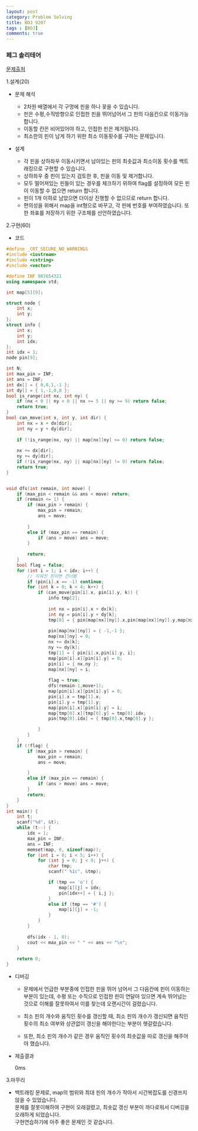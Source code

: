 ```yaml
---
layout: post
category: Problem Solving
title: BOJ 9207
tags : [BOJ]
comments: true
---
```

### 페그 솔리테어
[문제출처](https://www.acmicpc.net/problem/9207)

1.설계(20)

  - 문제 해석
  
    - 2차원 배열에서 각 구멍에 핀을 하나 꽂을 수 있습니다.
    - 핀은 수평,수직방향으로 인접한 핀을 뛰어넘어서 그 핀의 다음칸으로 이동가능합니다.
    - 이동할 칸은 비어있어야 하고, 인접한 핀은 제거됩니다.
    - 최소한의 핀이 남게 하기 위한 최소 이동횟수를 구하는 문제입니다.
    
  - 설계
  
    - 각 핀을 상하좌우 이동시키면서 남아있는 핀의 최솟값과 최소이동 횟수를 백트래킹으로 구현할 수 있습니다.
    - 상하좌우 중 핀이 있는지 검토한 후, 핀을 이동 및 제거합니다.
    - 모두 떨어져있는 핀들이 있는 경우를 체크하기 위하여 flag를 설정하여 모든 핀이 이동할 수 없으면 return 합니다.
    - 핀이 1개 이하로 남았으면 더이상 진행할 수 없으므로 return 합니다.
    - 편의성을 위해서 map을 int형으로 바꾸고, 각 핀에 번호를 부여하였습니다. 또한 좌표를 저장하기 위한 구조체를 선언하였습니다.
    
    
2.구현(60)

  - 코드
  
```cpp
#define _CRT_SECURE_NO_WARNINGS
#include <iostream>
#include <cstring>
#include <vector>

#define INF 987654321
using namespace std;

int map[5][9];

struct node {
	int x;
	int y;
};
struct info {
	int x;
	int y;
	int idx;
};
int idx = 1;
node pin[9];

int N;
int max_pin = INF;
int ans = INF;
int dx[] = { 0,0,1,-1 };
int dy[] = { 1,-1,0,0 };
bool is_range(int nx, int ny) {
	if (nx < 0 || ny < 0 || nx >= 5 || ny >= 9) return false;
	return true;
}
bool can_move(int x, int y, int dir) {
	int nx = x + dx[dir];
	int ny = y + dy[dir];
	
	if (!is_range(nx, ny) || map[nx][ny] <= 0) return false;
	
	nx += dx[dir];
	ny += dy[dir];
	if (!is_range(nx, ny) || map[nx][ny] != 0) return false;
	return true;
}


void dfs(int remain, int move) {
	if (max_pin < remain && ans < move) return;
	if (remain <= 1) {
		if (max_pin > remain) {
			max_pin = remain;
			ans = move;
		
		}
		else if (max_pin == remain) {
			if (ans > move) ans = move;
		}
		
		return;
	}
	bool flag = false;
	for (int i = 1; i < idx; i++) {
		// 지워진 핀이면 건너뜀
		if (pin[i].x == -1) continue;
		for (int k = 0; k < 4; k++) {
			if (can_move(pin[i].x, pin[i].y, k)) {
				info tmp[2];
				
				int nx = pin[i].x + dx[k];
				int ny = pin[i].y + dy[k];
				tmp[0] = { pin[map[nx][ny]].x,pin[map[nx][ny]].y,map[nx][ny] };
				
				pin[map[nx][ny]] = { -1,-1 };
				map[nx][ny] = 0;
				nx += dx[k];
				ny += dy[k];
				tmp[1] = { pin[i].x,pin[i].y, i};
				map[pin[i].x][pin[i].y] = 0;
				pin[i] = { nx,ny };
				map[nx][ny] = i;
				
				flag = true;
				dfs(remain-1,move+1);
				map[pin[i].x][pin[i].y] = 0;
				pin[i].x = tmp[1].x;
				pin[i].y = tmp[1].y;
				map[pin[i].x][pin[i].y] = i;
				map[tmp[0].x][tmp[0].y] = tmp[0].idx;
				pin[tmp[0].idx] = { tmp[0].x,tmp[0].y };

			}
		}
	}
	if (!flag) {
		if (max_pin > remain) {
			max_pin = remain;
			ans = move;

		}
		else if (max_pin == remain) {
			if (ans > move) ans = move;
		}
		return;
	}
}
int main() {
	int t;
	scanf("%d", &t);
	while (t--) {
		idx = 1;
		max_pin = INF;
		ans = INF;
		memset(map, 0, sizeof(map));
		for (int i = 0; i < 5; i++) {
			for (int j = 0; j < 9; j++) {
				char tmp;
				scanf(" %1c", &tmp);

				if (tmp == 'o') {
					map[i][j] = idx;
					pin[idx++] = { i,j };
				}
				else if (tmp == '#') {
					map[i][j] = -1;
				}
			}
		}
		
		dfs(idx - 1, 0);
		cout << max_pin << " " << ans << "\n";
	}
	
	return 0;
}

```
  - 디버깅
    
      - 문제에서 언급한 부분중에 인접한 핀을 뛰어 넘어서 그 다음칸에 핀이 이동하는 부분이 있는데,
      수평 또는 수직으로 인접한 핀이 연달아 있으면 계속 뛰어넘는 것으로 이해를 잘못하여서 이를 찾는데 오랜시간이 걸렸습니다.
      
      - 최소 핀의 개수와 움직인 횟수를 갱신할 때, 최소 핀의 개수가 갱신되면 움직인 횟수의 최소 여부와 상관없이 갱신을 해야한다는 부분이
      헷갈렸습니다.
      
      - 또한, 최소 핀의 개수가 같은 경우 움직인 횟수의 최솟값을 따로 갱신을 해주어야 했습니다.
      
  - 제출결과

    0ms

3.마무리

- 백트래킹 문제로, map의 범위와 최대 핀의 개수가 작아서 시간복잡도를 신경쓰지 않을 수 있었습니다.  
문제를 잘못이해하여 구현이 오래걸렸고, 최솟값 갱신 부분이 까다로워서 디버깅을 오래하게 되었습니다.  
구현연습하기에 아주 좋은 문제인 것 같습니다.
